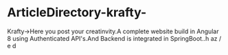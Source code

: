 # ArticleDirectory-krafty-
Krafty->Here you post your creatinvity.A complete website build in Angular 8 using Authenticated API's.And Backend is integrated in 
SpringBoot..h
az
/
e
d
